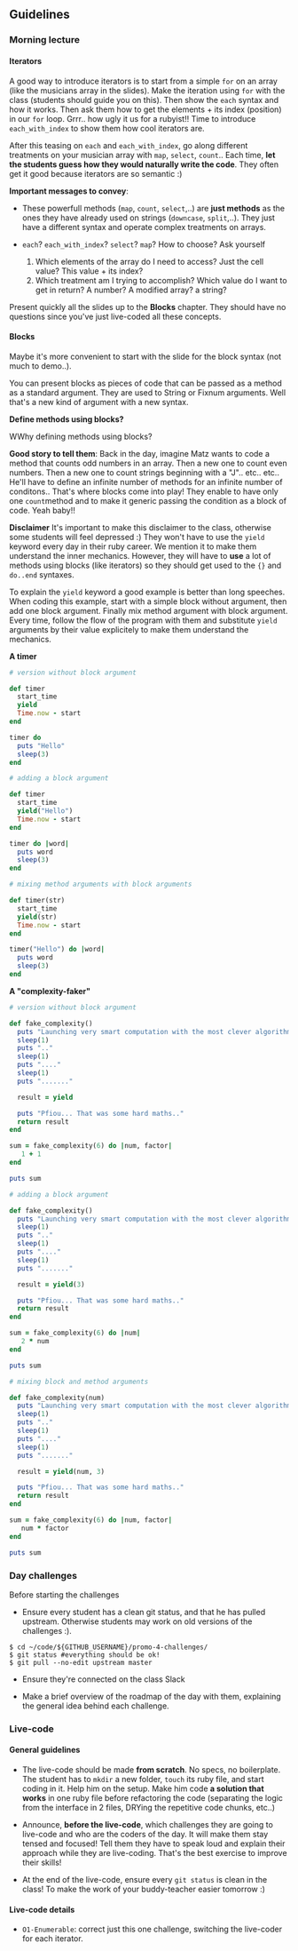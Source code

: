 ## Guidelines

### Morning lecture

#### Iterators

A good way to introduce iterators is to start from a simple `for` on an array (like the musicians array in the slides). Make the iteration using `for` with the class (students should guide you on this). Then show the `each` syntax and how it works. Then ask them how to get the elements + its index (position) in our `for` loop. Grrr.. how ugly it us for a rubyist!! Time to introduce `each_with_index` to show them how cool iterators are.

After this teasing on `each` and `each_with_index`, go along different treatments on your musician array with `map`, `select`, `count`.. Each time, **let the students guess how they would naturally write the code**. They often get it good because iterators are so semantic :)


**Important messages to convey**:

- These powerfull methods (`map`, `count`, `select`,..) are **just methods** as the ones they have already used on strings (`downcase`, `split`,..). They just have a different syntax and operate complex treatments on arrays.

- `each`? `each_with_index`? `select`? `map`? How to choose? Ask yourself
  1. Which elements of the array do I need to access? Just the cell value? This value + its index?
  1. Which treatment am I trying to accomplish? Which value do I want to get in return? A number? A modified array? a string?


Present quickly all the slides up to the **Blocks** chapter. They should have no questions since you've just live-coded all these concepts.

#### Blocks

Maybe it's more convenient to start with the slide for the block syntax (not much to demo..).

You can present blocks as pieces of code that can be passed as a method as a standard argument. They are used to String or Fixnum arguments. Well that's a new kind of argument with a new syntax.


**Define methods using blocks?**

WWhy defining methods using blocks?

**Good story to tell them**: Back in the day, imagine Matz wants to code a method that counts odd numbers in an array. Then a new one to count even numbers. Then a new one to count strings beginning with a "J".. etc.. etc.. He'll have to define an infinite number of methods for an infinite number of conditons.. That's where blocks come into play! They enable to have only one `count`method and to make it generic passing the condition as a block of code. Yeah baby!!


**Disclaimer** It's important to make this disclaimer to the class, otherwise some students will feel depressed :) They won't have to use the `yield` keyword every day in their ruby career. We mention it to make them understand the inner mechanics. However, they will have to **use** a lot of methods using blocks (like iterators) so they should get used to the `{}` and `do..end` syntaxes. 


To explain the `yield` keyword a good example is better than long speeches. When coding this example, start with a simple block without argument, then add one block argument. Finally mix method argument with block argument. Every time, follow the flow of the program with them and substitute `yield` arguments by their value explicitely to make them understand the mechanics.


**A timer**

```ruby
# version without block argument

def timer
  start_time
  yield
  Time.now - start
end

timer do
  puts "Hello"
  sleep(3)
end

# adding a block argument

def timer
  start_time
  yield("Hello")
  Time.now - start
end

timer do |word|
  puts word
  sleep(3)
end

# mixing method arguments with block arguments

def timer(str)
  start_time
  yield(str)
  Time.now - start
end

timer("Hello") do |word|
  puts word
  sleep(3)
end

```

**A "complexity-faker"**

```ruby
# version without block argument

def fake_complexity()
  puts "Launching very smart computation with the most clever algorithm...."
  sleep(1)
  puts ".."
  sleep(1)
  puts "...."
  sleep(1)
  puts "......."

  result = yield

  puts "Pfiou... That was some hard maths.."
  return result
end

sum = fake_complexity(6) do |num, factor|
   1 + 1
end

puts sum

# adding a block argument 

def fake_complexity()
  puts "Launching very smart computation with the most clever algorithm...."
  sleep(1)
  puts ".."
  sleep(1)
  puts "...."
  sleep(1)
  puts "......."

  result = yield(3)

  puts "Pfiou... That was some hard maths.."
  return result
end

sum = fake_complexity(6) do |num|
   2 * num
end

puts sum

# mixing block and method arguments

def fake_complexity(num)
  puts "Launching very smart computation with the most clever algorithm...."
  sleep(1)
  puts ".."
  sleep(1)
  puts "...."
  sleep(1)
  puts "......."

  result = yield(num, 3)

  puts "Pfiou... That was some hard maths.."
  return result
end

sum = fake_complexity(6) do |num, factor|
   num * factor
end

puts sum

```


### Day challenges
Before starting the challenges

- Ensure every student has a clean git status, and that he has pulled upstream. Otherwise students may work on old versions of the challenges :).

```
$ cd ~/code/${GITHUB_USERNAME}/promo-4-challenges/
$ git status #everything should be ok!
$ git pull --no-edit upstream master
```

- Ensure they're connected on the class Slack

- Make a brief overview of the roadmap of the day with them, explaining the general idea behind each challenge.

### Live-code

#### General guidelines
- The live-code should be made **from scratch**. No specs, no boilerplate. The student has to `mkdir` a new folder, `touch` its ruby file, and start coding in it. Help him on the setup. Make him code **a solution that works** in one ruby file before refactoring the code (separating the logic from the interface in 2 files, DRYing the repetitive code chunks, etc..)

- Announce, **before the live-code**, which challenges they are going to live-code and who are the coders of the day. It will make them stay tensed and focused! Tell them they have to speak loud and explain their approach while they are live-coding. That's the best exercise to improve their skills!

- At the end of the live-code, ensure every `git status` is clean in the class! To make the work of your buddy-teacher easier tomorrow :)


#### Live-code details
- `O1-Enumerable`: correct just this one challenge, switching the live-coder for each iterator.
